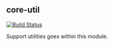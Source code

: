 ## core-util

[![Build Status](http://ci.wso2telco.com/job/core-util/badge/icon)](http://ci.wso2telco.com/job/core-util/)

Support utilities goes within this module. 
